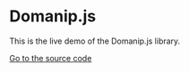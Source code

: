 # Domanip.js

This is the live demo of the Domanip.js library.

[Go to the source code](https://github.com/christiancho/domanip.js)
